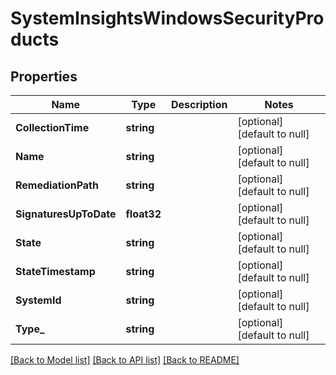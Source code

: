 # SystemInsightsWindowsSecurityProducts

## Properties
Name | Type | Description | Notes
------------ | ------------- | ------------- | -------------
**CollectionTime** | **string** |  | [optional] [default to null]
**Name** | **string** |  | [optional] [default to null]
**RemediationPath** | **string** |  | [optional] [default to null]
**SignaturesUpToDate** | **float32** |  | [optional] [default to null]
**State** | **string** |  | [optional] [default to null]
**StateTimestamp** | **string** |  | [optional] [default to null]
**SystemId** | **string** |  | [optional] [default to null]
**Type_** | **string** |  | [optional] [default to null]

[[Back to Model list]](../README.md#documentation-for-models) [[Back to API list]](../README.md#documentation-for-api-endpoints) [[Back to README]](../README.md)


